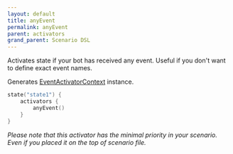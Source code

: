 ```yaml
---
layout: default
title: anyEvent
permalink: anyEvent
parent: activators
grand_parent: Scenario DSL
---
```


Activates state if your bot has received any event.
Useful if you don't want to define exact event names.

Generates [EventActivatorContext](https://github.com/just-ai/jaicf-kotlin/blob/master/core/src/main/kotlin/com/justai/jaicf/activator/event/EventActivatorContext.kt) instance.

```kotlin
state("state1") {
    activators {
        anyEvent()
    }
}
```

_Please note that this activator has the minimal priority in your scenario. Even if you placed it on the top of scenario file._
